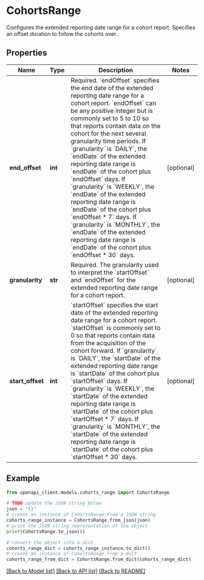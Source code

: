 # CohortsRange

Configures the extended reporting date range for a cohort report. Specifies an offset duration to follow the cohorts over.

## Properties

Name | Type | Description | Notes
------------ | ------------- | ------------- | -------------
**end_offset** | **int** | Required. &#x60;endOffset&#x60; specifies the end date of the extended reporting date range for a cohort report. &#x60;endOffset&#x60; can be any positive integer but is commonly set to 5 to 10 so that reports contain data on the cohort for the next several granularity time periods. If &#x60;granularity&#x60; is &#x60;DAILY&#x60;, the &#x60;endDate&#x60; of the extended reporting date range is &#x60;endDate&#x60; of the cohort plus &#x60;endOffset&#x60; days. If &#x60;granularity&#x60; is &#x60;WEEKLY&#x60;, the &#x60;endDate&#x60; of the extended reporting date range is &#x60;endDate&#x60; of the cohort plus &#x60;endOffset * 7&#x60; days. If &#x60;granularity&#x60; is &#x60;MONTHLY&#x60;, the &#x60;endDate&#x60; of the extended reporting date range is &#x60;endDate&#x60; of the cohort plus &#x60;endOffset * 30&#x60; days. | [optional] 
**granularity** | **str** | Required. The granularity used to interpret the &#x60;startOffset&#x60; and &#x60;endOffset&#x60; for the extended reporting date range for a cohort report. | [optional] 
**start_offset** | **int** | &#x60;startOffset&#x60; specifies the start date of the extended reporting date range for a cohort report. &#x60;startOffset&#x60; is commonly set to 0 so that reports contain data from the acquisition of the cohort forward. If &#x60;granularity&#x60; is &#x60;DAILY&#x60;, the &#x60;startDate&#x60; of the extended reporting date range is &#x60;startDate&#x60; of the cohort plus &#x60;startOffset&#x60; days. If &#x60;granularity&#x60; is &#x60;WEEKLY&#x60;, the &#x60;startDate&#x60; of the extended reporting date range is &#x60;startDate&#x60; of the cohort plus &#x60;startOffset * 7&#x60; days. If &#x60;granularity&#x60; is &#x60;MONTHLY&#x60;, the &#x60;startDate&#x60; of the extended reporting date range is &#x60;startDate&#x60; of the cohort plus &#x60;startOffset * 30&#x60; days. | [optional] 

## Example

```python
from openapi_client.models.cohorts_range import CohortsRange

# TODO update the JSON string below
json = "{}"
# create an instance of CohortsRange from a JSON string
cohorts_range_instance = CohortsRange.from_json(json)
# print the JSON string representation of the object
print(CohortsRange.to_json())

# convert the object into a dict
cohorts_range_dict = cohorts_range_instance.to_dict()
# create an instance of CohortsRange from a dict
cohorts_range_from_dict = CohortsRange.from_dict(cohorts_range_dict)
```
[[Back to Model list]](../README.md#documentation-for-models) [[Back to API list]](../README.md#documentation-for-api-endpoints) [[Back to README]](../README.md)


